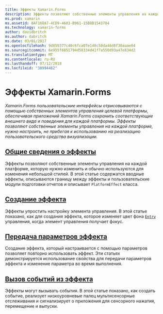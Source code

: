 ```yaml
---
title: Эффекты Xamarin.Forms
description: Эффекты позволяют собственные элементы управления на каждой платформе, нужно настроить, не прибегая к использованию на реализацию пользовательского средства визуализации.
ms.prod: xamarin
ms.assetid: 8AF168A7-4CD9-4603-B961-15B8B1543784
ms.technology: xamarin-forms
author: davidbritch
ms.author: dabritch
ms.date: 03/01/2017
ms.openlocfilehash: 9d859377c40c6fca07e140c50da46d8f30aaae04
ms.sourcegitcommit: 6e955f6851794d58334d41f7a550d93a47e834d2
ms.translationtype: MT
ms.contentlocale: ru-RU
ms.lasthandoff: 07/12/2018
ms.locfileid: "38994462"
---
```

# <a name="xamarinforms-effects"></a>Эффекты Xamarin.Forms

_Xamarin.Forms пользовательские интерфейсы отрисовываются с помощью собственных элементов управления целевой платформы, обеспечивая приложений Xamarin.Forms сохранить соответствующие внешнего вида и поведения для каждой платформы. Эффекты позволяют собственные элементы управления на каждой платформе, нужно настроить, не прибегая к использованию на реализацию пользовательского средства визуализации._

## <a name="introduction-to-effectsintroductionmd"></a>[Общие сведения о эффекты](introduction.md)

Эффекты позволяют собственные элементы управления на каждой платформе, которую нужно изменить и обычно используются для изменения небольшой стилей. В этой статье содержатся вводные эффекты, описываются границу между эффекты и пользовательские модули подготовки отчетов и описывает `PlatformEffect` класса.

## <a name="creating-an-effectcreatingmd"></a>[Создание эффекта](creating.md)

Эффекты упростить настройку элемента управления. В этой статье показано, как для создания эффекта, которое изменяет цвет фона [ `Entry` ](xref:Xamarin.Forms.Entry) управления, когда элемент управления получает фокус.

## <a name="passing-parameters-to-an-effectpassing-parametersindexmd"></a>[Передача параметров эффекта](passing-parameters/index.md)

Создание эффекта, который настраивается с помощью параметров позволяет повторно использовать эффект. Эти статьях демонстрируется использование свойства для передачи параметров эффекта и изменение параметра во время выполнения.

## <a name="invoking-events-from-an-effecttouch-trackingmd"></a>[Вызов событий из эффекта](touch-tracking.md)

Эффекты могут вызывать события. В этой статье показано, как создать событие, реализует низкоуровневые палец мультисенсорные отслеживания и сигнализирует о приложения для сенсорного нажатия, перемещение и выпуски.
